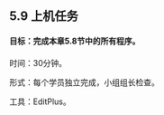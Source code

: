 ## 5.9  上机任务


#### 目标：完成本章5.8节中的所有程序。

 


时间：30分钟。

 


形式：每个学员独立完成，小组组长检查。

 


工具：EditPlus。

 

 

 




